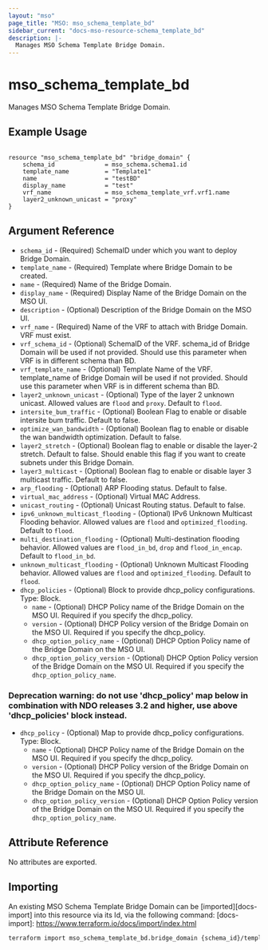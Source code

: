 ```yaml
---
layout: "mso"
page_title: "MSO: mso_schema_template_bd"
sidebar_current: "docs-mso-resource-schema_template_bd"
description: |-
  Manages MSO Schema Template Bridge Domain.
---
```


# mso_schema_template_bd #

Manages MSO Schema Template Bridge Domain.

## Example Usage ##

```hcl

resource "mso_schema_template_bd" "bridge_domain" {
    schema_id              = mso_schema.schema1.id
    template_name          = "Template1"
    name                   = "testBD"
    display_name           = "test"
    vrf_name               = mso_schema_template_vrf.vrf1.name
    layer2_unknown_unicast = "proxy" 
}

```

## Argument Reference ##

* `schema_id` - (Required) SchemaID under which you want to deploy Bridge Domain.
* `template_name` - (Required) Template where Bridge Domain to be created.
* `name` - (Required) Name of the Bridge Domain.
* `display_name` - (Required) Display Name of the Bridge Domain on the MSO UI.
* `description` - (Optional) Description of the Bridge Domain on the MSO UI.
* `vrf_name` - (Required) Name of the VRF to attach with Bridge Domain. VRF must exist.
* `vrf_schema_id` - (Optional) SchemaID of the VRF. schema_id of Bridge Domain will be used if not provided. Should use this parameter when VRF is in different schema than BD.
* `vrf_template_name` - (Optional) Template Name of the VRF. template_name of Bridge Domain will be used if not provided. Should use this parameter when VRF is in different schema than BD.
* `layer2_unknown_unicast` - (Optional) Type of the layer 2 unknown unicast. Allowed values are `flood` and `proxy`. Default to `flood`.
* `intersite_bum_traffic` - (Optional) Boolean Flag to enable or disable intersite bum traffic. Default to false.
* `optimize_wan_bandwidth` - (Optional) Boolean flag to enable or disable the wan bandwidth optimization. Default to false.
* `layer2_stretch` - (Optional) Boolean flag to enable or disable the layer-2 stretch. Default to false. Should enable this flag if you want to create subnets under this Bridge Domain.
* `layer3_multicast` - (Optional) Boolean flag to enable or disable layer 3 multicast traffic. Default to false.
* `arp_flooding` - (Optional) ARP Flooding status. Default to false.
* `virtual_mac_address` - (Optional) Virtual MAC Address.
* `unicast_routing` - (Optional) Unicast Routing status. Default to false.
* `ipv6_unknown_multicast_flooding` - (Optional) IPv6 Unknown Multicast Flooding behavior. Allowed values are `flood` and `optimized_flooding`. Default to `flood`.
* `multi_destination_flooding` - (Optional) Multi-destination flooding behavior. Allowed values are `flood_in_bd`, `drop` and `flood_in_encap`. Default to `flood_in_bd`.
* `unknown_multicast_flooding` - (Optional) Unknown Multicast Flooding behavior. Allowed values are `flood` and `optimized_flooding`. Default to `flood`.
* `dhcp_policies` - (Optional) Block to provide dhcp_policy configurations. Type: Block.
  * `name` - (Optional) DHCP Policy name of the Bridge Domain on the MSO UI. Required if you specify the dhcp_policy.
  * `version` - (Optional) DHCP Policy version of the Bridge Domain on the MSO UI. Required if you specify the dhcp_policy.
  * `dhcp_option_policy_name` - (Optional) DHCP Option Policy name of the Bridge Domain on the MSO UI.
  * `dhcp_option_policy_version` - (Optional) DHCP Option Policy version of the Bridge Domain on the MSO UI. Required if you specify the `dhcp_option_policy_name`.

### Deprecation warning: do not use 'dhcp_policy' map below in combination with NDO releases 3.2 and higher, use above 'dhcp_policies' block instead.

* `dhcp_policy` - (Optional) Map to provide dhcp_policy configurations. Type: Block.
  * `name` - (Optional) DHCP Policy name of the Bridge Domain on the MSO UI. Required if you specify the dhcp_policy.
  * `version` - (Optional) DHCP Policy version of the Bridge Domain on the MSO UI. Required if you specify the dhcp_policy.
  * `dhcp_option_policy_name` - (Optional) DHCP Option Policy name of the Bridge Domain on the MSO UI.
  * `dhcp_option_policy_version` - (Optional) DHCP Option Policy version of the Bridge Domain on the MSO UI. Required if you specify the `dhcp_option_policy_name`.

## Attribute Reference ##

No attributes are exported.

## Importing ##

An existing MSO Schema Template Bridge Domain can be [imported][docs-import] into this resource via its Id, via the following command: [docs-import]: <https://www.terraform.io/docs/import/index.html>

```bash
terraform import mso_schema_template_bd.bridge_domain {schema_id}/template/{template_name}/bd/{name}
```